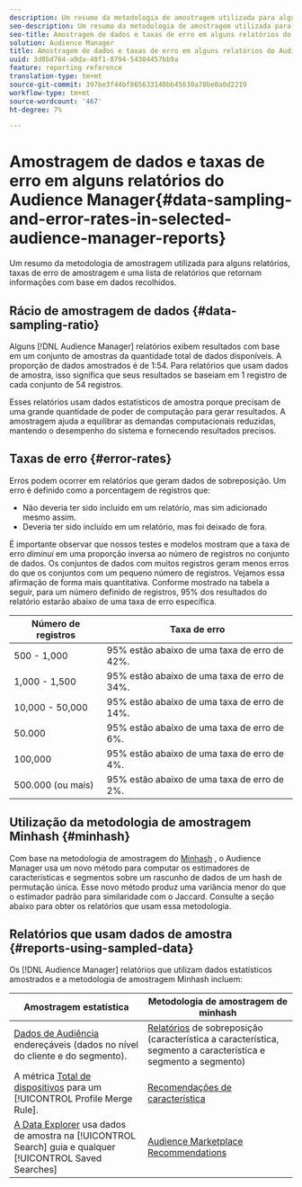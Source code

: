 ```yaml
---
description: Um resumo da metodologia de amostragem utilizada para alguns relatórios, taxas de erro de amostragem e uma lista de relatórios que retornam informações com base em dados recolhidos.
seo-description: Um resumo da metodologia de amostragem utilizada para alguns relatórios, taxas de erro de amostragem e uma lista de relatórios que retornam informações com base em dados recolhidos.
seo-title: Amostragem de dados e taxas de erro em alguns relatórios do Audience Manager
solution: Audience Manager
title: Amostragem de dados e taxas de erro em alguns relatórios do Audience Manager
uuid: 3d8bd764-a9da-40f1-8794-54304457bb9a
feature: reporting reference
translation-type: tm+mt
source-git-commit: 397be3f44bf865633140bb45630a78be0a0d2219
workflow-type: tm+mt
source-wordcount: '467'
ht-degree: 7%

---
```



# Amostragem de dados e taxas de erro em alguns relatórios do Audience Manager{#data-sampling-and-error-rates-in-selected-audience-manager-reports}

Um resumo da metodologia de amostragem utilizada para alguns relatórios, taxas de erro de amostragem e uma lista de relatórios que retornam informações com base em dados recolhidos.

## Rácio de amostragem de dados {#data-sampling-ratio}

Alguns [!DNL Audience Manager] relatórios exibem resultados com base em um conjunto de amostras da quantidade total de dados disponíveis. A proporção de dados amostrados é de 1:54. Para relatórios que usam dados de amostra, isso significa que seus resultados se baseiam em 1 registro de cada conjunto de 54 registros.

Esses relatórios usam dados estatísticos de amostra porque precisam de uma grande quantidade de poder de computação para gerar resultados. A amostragem ajuda a equilibrar as demandas computacionais reduzidas, mantendo o desempenho do sistema e fornecendo resultados precisos.

<!--

## Minimum Requirements {#minimum-requirements}

>[!NOTE]
>
>The minimum requirements listed below apply to Overlap reports only.

Overlap reports ([trait-to-trait](/help/using/reporting/dynamic-reports/trait-trait-overlap-report.md), [segment-to-trait](/help/using/reporting/dynamic-reports/segment-trait-overlap-report.md), and [segment-to-segment](/help/using/reporting/dynamic-reports/segment-segment-overlap-report.md)) exclude traits and segments when they do not meet the minimum unique visitor requirements. These minimum requirements are as follows:

* Traits: 28,000 [unique trait realizations](/help/using/features/traits/trait-and-segment-qualification-reference).
* Segments: 70,000 real-time users over a 14-day period.

-->

## Taxas de erro {#error-rates}

Erros podem ocorrer em relatórios que geram dados de sobreposição. Um erro é definido como a porcentagem de registros que:

* Não deveria ter sido incluído em um relatório, mas sim adicionado mesmo assim.
* Deveria ter sido incluído em um relatório, mas foi deixado de fora.

É importante observar que nossos testes e modelos mostram que a taxa de erro *diminui* em uma proporção inversa ao número de registros no conjunto de dados. Os conjuntos de dados com muitos registros geram menos erros do que os conjuntos com um pequeno número de registros. Vejamos essa afirmação de forma mais quantitativa. Conforme mostrado na tabela a seguir, para um número definido de registros, 95% dos resultados do relatório estarão abaixo de uma taxa de erro específica.

| Número de registros | Taxa de erro |
|--- |--- |
| 500 - 1,000 | 95% estão abaixo de uma taxa de erro de 42%. |
| 1,000 - 1,500 | 95% estão abaixo de uma taxa de erro de 34%. |
| 10,000 - 50,000 | 95% estão abaixo de uma taxa de erro de 14%. |
| 50.000 | 95% estão abaixo de uma taxa de erro de 6%. |
| 100,000 | 95% estão abaixo de uma taxa de erro de 4%. |
| 500.000 (ou mais) | 95% estão abaixo de uma taxa de erro de 2%. |

## Utilização da metodologia de amostragem Minhash {#minhash}

Com base na metodologia de amostragem do [Minhash](https://en.wikipedia.org/wiki/MinHash) , o Audience Manager usa um novo método para computar os estimadores de características e segmentos sobre um rascunho de dados de um hash de permutação única. Esse novo método produz uma variância menor do que o estimador padrão para similaridade com o Jaccard. Consulte a seção abaixo para obter os relatórios que usam essa metodologia.

<!--

Some Audience Manager reports use the minhash sampling methodology to compute trait and segment overlaps and similarity scores. Audience Manager calculates the [!UICONTROL Trait Similarity Score] between two traits by computing the intersection and union in terms of the number of [!UICONTROL Unique User IDs] (UUIDs) and then divides the two. For two traits A and B, the calculation looks like this:

![jaccard-similarity](/help/using/features/segments/assets/jaccard_similarity.png)

-->

## Relatórios que usam dados de amostra {#reports-using-sampled-data}

Os [!DNL Audience Manager] relatórios que utilizam dados estatísticos amostrados e a metodologia de amostragem Minhash incluem:

<!--

* [Overlap reports](../reporting/dynamic-reports/dynamic-reports.md#interactive-and-overlap-reports) (trait-to-trait, segment-to-trait, and segment-to-segment).
* [Addressable Audience](../features/addressable-audiences.md) data (customer- and segment-level data). 
* The [Total Devices](../features/profile-merge-rules/profile-link-metrics.md#merge-rule-metrics) metric for a [!UICONTROL Profile Merge Rule].
* [Data Explorer](../features/data-explorer/data-explorer-signals-search/data-explorer-search-pairs.md) uses sampled data in the [!UICONTROL Search] tab and any [!UICONTROL Saved Searches].

Reports that use Minhash sampling methodology:

-->

| Amostragem estatística | Metodologia de amostragem de minhash |
|--- |--- |
| [Dados de Audiência](../features/addressable-audiences.md) endereçáveis (dados no nível do cliente e do segmento). | [Relatórios](../reporting/dynamic-reports/dynamic-reports.md#interactive-and-overlap-reports) de sobreposição (característica a característica, segmento a característica e segmento a segmento) |
| A métrica [Total de dispositivos](../features/profile-merge-rules/profile-link-metrics.md#merge-rule-metrics) para um [!UICONTROL Profile Merge Rule]. | [Recomendações de característica](/help/using/features/segments/trait-recommendations.md) |
| [A Data Explorer](../features/data-explorer/data-explorer-signals-search/data-explorer-search-pairs.md) usa dados de amostra na [!UICONTROL Search] guia e qualquer [!UICONTROL Saved Searches] | [Audience Marketplace Recommendations](/help/using/features/audience-marketplace/marketplace-data-buyers/marketplace-data-buyers.md#finding-similar-traits) |
